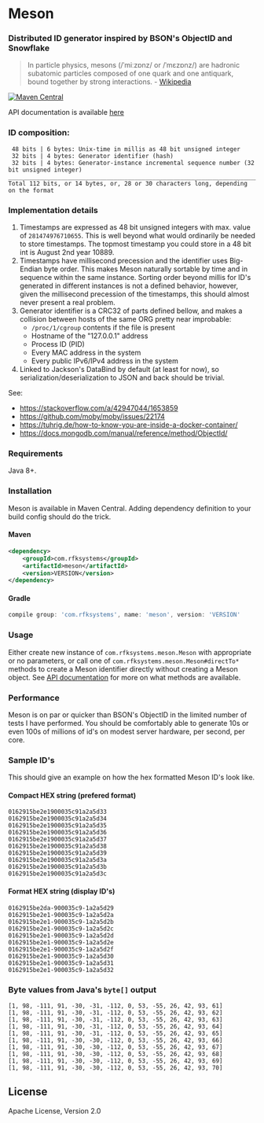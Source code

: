 # Meson
### Distributed ID generator inspired by BSON's ObjectID and Snowflake

> In particle physics, mesons (/ˈmiːzɒnz/ or /ˈmɛzɒnz/) are hadronic subatomic particles composed of one quark and one antiquark, bound together by strong interactions. - [Wikipedia](https://en.wikipedia.org/wiki/Meson)


[![Maven Central](https://img.shields.io/maven-central/v/com.rfksystems/meson.svg?style=flat-square)](http://mvnrepository.com/artifact/com.rfksystems/meson)

API documentation is available [here](http://www.javadoc.io/doc/com.rfksystems/meson/)

### ID composition:

```
 48 bits | 6 bytes: Unix-time in millis as 48 bit unsigned integer 
 32 bits | 4 bytes: Generator identifier (hash)
 32 bits | 4 bytes: Generator-instance incremental sequence number (32 bit unsigned integer)
______________________________________________________________________________________________
Total 112 bits, or 14 bytes, or, 28 or 30 characters long, depending on the format
```

### Implementation details

1. Timestamps are expressed as 48 bit unsigned integers with max. value of `281474976710655`. This is well beyond what would ordinarily be needed to store timestamps. The topmost timestamp you could store in a 48 bit int is August 2nd year 10889.
2. Timestamps have millisecond precession and the identifier uses Big-Endian byte order. This makes Meson naturally sortable by time and in sequence within the same instance. Sorting order beyond millis for ID's generated in different instances is not a defined behavior, however, given the millisecond precession of the timestamps, this should almost never present a real problem.
3. Generator identifier is a CRC32 of parts defined bellow, and makes a collision between hosts of the same ORG pretty near improbable:
    - `/proc/1/cgroup` contents if the file is present
    - Hostname of the "127.0.0.1" address
    - Process ID (PID)
    - Every MAC address in the system
    - Every public IPv6/IPv4 address in the system
4. Linked to Jackson's DataBind by default (at least for now), so serialization/deserialization to JSON and back should be trivial.
    
See:
- https://stackoverflow.com/a/42947044/1653859
- https://github.com/moby/moby/issues/22174
- https://tuhrig.de/how-to-know-you-are-inside-a-docker-container/
- https://docs.mongodb.com/manual/reference/method/ObjectId/
 
### Requirements

Java 8+.

### Installation

Meson is available in Maven Central. Adding dependency definition to your build config should do the trick.

#### Maven

```xml
<dependency>
    <groupId>com.rfksystems</groupId>
    <artifactId>meson</artifactId>
    <version>VERSION</version>
</dependency>
```

#### Gradle

```groovy
compile group: 'com.rfksystems', name: 'meson', version: 'VERSION'
```

### Usage

Either create new instance of `com.rfksystems.meson.Meson` with appropriate or no parameters, or call one of
`com.rfksystems.meson.Meson#directTo*` methods to create a Meson identifier directly without creating
a Meson object. See [API documentation](http://www.javadoc.io/doc/com.rfksystems/meson/) for more on what methods are available.

### Performance

Meson is on par or quicker than BSON's ObjectID in the limited number of tests I have performed. You should be comfortably
able to generate 10s or even 100s of millions of id's on modest server hardware, per second, per core.

### Sample ID's

This should give an example on how the hex formatted Meson ID's look like.

#### Compact HEX string (prefered format)

```
0162915be2e1900035c91a2a5d33
0162915be2e1900035c91a2a5d34
0162915be2e1900035c91a2a5d35
0162915be2e1900035c91a2a5d36
0162915be2e1900035c91a2a5d37
0162915be2e1900035c91a2a5d38
0162915be2e1900035c91a2a5d39
0162915be2e1900035c91a2a5d3a
0162915be2e1900035c91a2a5d3b
0162915be2e1900035c91a2a5d3c
```

#### Format HEX string (display ID's)

```
0162915be2da-900035c9-1a2a5d29
0162915be2e1-900035c9-1a2a5d2a
0162915be2e1-900035c9-1a2a5d2b
0162915be2e1-900035c9-1a2a5d2c
0162915be2e1-900035c9-1a2a5d2d
0162915be2e1-900035c9-1a2a5d2e
0162915be2e1-900035c9-1a2a5d2f
0162915be2e1-900035c9-1a2a5d30
0162915be2e1-900035c9-1a2a5d31
0162915be2e1-900035c9-1a2a5d32

```

### Byte values from Java's `byte[]` output

```
[1, 98, -111, 91, -30, -31, -112, 0, 53, -55, 26, 42, 93, 61]
[1, 98, -111, 91, -30, -31, -112, 0, 53, -55, 26, 42, 93, 62]
[1, 98, -111, 91, -30, -31, -112, 0, 53, -55, 26, 42, 93, 63]
[1, 98, -111, 91, -30, -31, -112, 0, 53, -55, 26, 42, 93, 64]
[1, 98, -111, 91, -30, -31, -112, 0, 53, -55, 26, 42, 93, 65]
[1, 98, -111, 91, -30, -30, -112, 0, 53, -55, 26, 42, 93, 66]
[1, 98, -111, 91, -30, -30, -112, 0, 53, -55, 26, 42, 93, 67]
[1, 98, -111, 91, -30, -30, -112, 0, 53, -55, 26, 42, 93, 68]
[1, 98, -111, 91, -30, -30, -112, 0, 53, -55, 26, 42, 93, 69]
[1, 98, -111, 91, -30, -30, -112, 0, 53, -55, 26, 42, 93, 70]
```

## License

Apache License, Version 2.0
